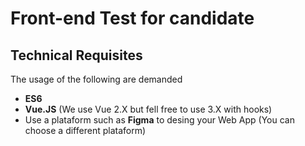 # Front-end Test for candidate

## Technical Requisites

The usage of the following are demanded
- **ES6**
- **Vue.JS** (We use Vue 2.X but fell free to use 3.X with hooks)
- Use a plataform such as **Figma** to desing your Web App (You can choose a different plataform)
